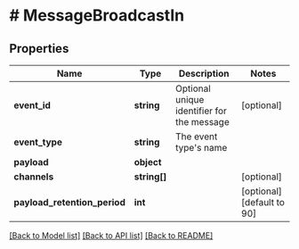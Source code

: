 # # MessageBroadcastIn

## Properties

Name | Type | Description | Notes
------------ | ------------- | ------------- | -------------
**event_id** | **string** | Optional unique identifier for the message | [optional]
**event_type** | **string** | The event type&#39;s name |
**payload** | **object** |  |
**channels** | **string[]** |  | [optional]
**payload_retention_period** | **int** |  | [optional] [default to 90]

[[Back to Model list]](../../README.md#models) [[Back to API list]](../../README.md#endpoints) [[Back to README]](../../README.md)
